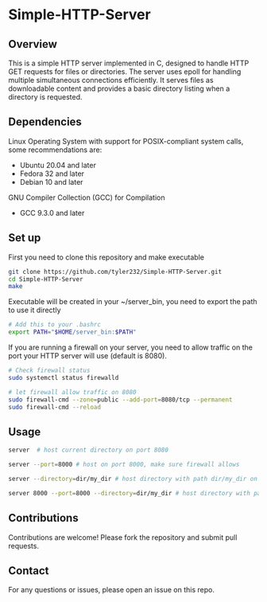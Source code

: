 # Simple-HTTP-Server

## Overview

This is a simple HTTP server implemented in C, designed to handle HTTP GET requests for files or directories. The server uses epoll for handling multiple simultaneous connections efficiently. It serves files as downloadable content and provides a basic directory listing when a directory is requested.


## Dependencies

Linux Operating System with support for POSIX-compliant system calls, some recommendations are:
 - Ubuntu 20.04 and later
 - Fedora 32 and later
 - Debian 10 and later

GNU Compiler Collection (GCC) for Compilation
 - GCC 9.3.0 and later


## Set up

First you need to clone this repository and make executable
```bash
git clone https://github.com/tyler232/Simple-HTTP-Server.git
cd Simple-HTTP-Server
make
```

Executable will be created in your ~/server_bin, you need to export the path to use it directly
```bash
# Add this to your .bashrc
export PATH="$HOME/server_bin:$PATH"
```

If you are running a firewall on your server, you need to allow traffic on the port your HTTP server will use (default is 8080).
```bash
# Check firewall status
sudo systemctl status firewalld

# let firewall allow traffic on 8080
sudo firewall-cmd --zone=public --add-port=8080/tcp --permanent
sudo firewall-cmd --reload
```

## Usage

```bash
server  # host current directory on port 8080

server --port=8000 # host on port 8000, make sure firewall allows

server --directory=dir/my_dir # host directory with path dir/my_dir on port 8080

server 8000 --port=8000 --directory=dir/my_dir # host directory with path dir/my_dir on port 8000
```


## Contributions

Contributions are welcome! Please fork the repository and submit pull requests.


## Contact

For any questions or issues, please open an issue on this repo.